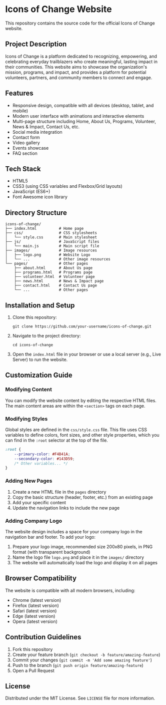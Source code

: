 # Icons of Change Website

This repository contains the source code for the official Icons of Change website.

## Project Description

Icons of Change is a platform dedicated to recognizing, empowering, and celebrating everyday trailblazers who create meaningful, lasting impact in their communities. This website aims to showcase the organization's mission, programs, and impact, and provides a platform for potential volunteers, partners, and community members to connect and engage.

## Features

- Responsive design, compatible with all devices (desktop, tablet, and mobile)
- Modern user interface with animations and interactive elements
- Multi-page structure including Home, About Us, Programs, Volunteer, News & Impact, Contact Us, etc.
- Social media integration
- Contact form
- Video gallery
- Events showcase
- FAQ section

## Tech Stack

- HTML5
- CSS3 (using CSS variables and Flexbox/Grid layouts)
- JavaScript (ES6+)
- Font Awesome icon library

## Directory Structure

```
icons-of-change/
├── index.html          # Home page
├── css/                # CSS stylesheets
│   └── style.css       # Main stylesheet
├── js/                 # JavaScript files
│   └── main.js         # Main script file
├── images/             # Image resources
│   ├── logo.png        # Website Logo
│   └── ...             # Other image resources
└── pages/              # Other pages
    ├── about.html      # About Us page
    ├── programs.html   # Programs page
    ├── volunteer.html  # Volunteer page
    ├── news.html       # News & Impact page
    ├── contact.html    # Contact Us page
    └── ...             # Other pages
```

## Installation and Setup

1. Clone this repository:
   ```
   git clone https://github.com/your-username/icons-of-change.git
   ```

2. Navigate to the project directory:
   ```
   cd icons-of-change
   ```

3. Open the `index.html` file in your browser or use a local server (e.g., Live Server) to run the website.

## Customization Guide

### Modifying Content

You can modify the website content by editing the respective HTML files. The main content areas are within the `<section>` tags on each page.

### Modifying Styles

Global styles are defined in the `css/style.css` file. This file uses CSS variables to define colors, font sizes, and other style properties, which you can find in the `:root` selector at the top of the file.

```css
:root {
    --primary-color: #F4B41A;
    --secondary-color: #143D59;
    /* Other variables... */
}
```

### Adding New Pages

1. Create a new HTML file in the `pages` directory
2. Copy the basic structure (header, footer, etc.) from an existing page
3. Add your specific content
4. Update the navigation links to include the new page

### Adding Company Logo

The website design includes a space for your company logo in the navigation bar and footer. To add your logo:

1. Prepare your logo image, recommended size 200x80 pixels, in PNG format (with transparent background)
2. Name the logo file `logo.png` and place it in the `images/` directory
3. The website will automatically load the logo and display it on all pages

## Browser Compatibility

The website is compatible with all modern browsers, including:

- Chrome (latest version)
- Firefox (latest version)
- Safari (latest version)
- Edge (latest version)
- Opera (latest version)

## Contribution Guidelines

1. Fork this repository
2. Create your feature branch (`git checkout -b feature/amazing-feature`)
3. Commit your changes (`git commit -m 'Add some amazing feature'`)
4. Push to the branch (`git push origin feature/amazing-feature`)
5. Open a Pull Request

## License

Distributed under the MIT License. See `LICENSE` file for more information.


